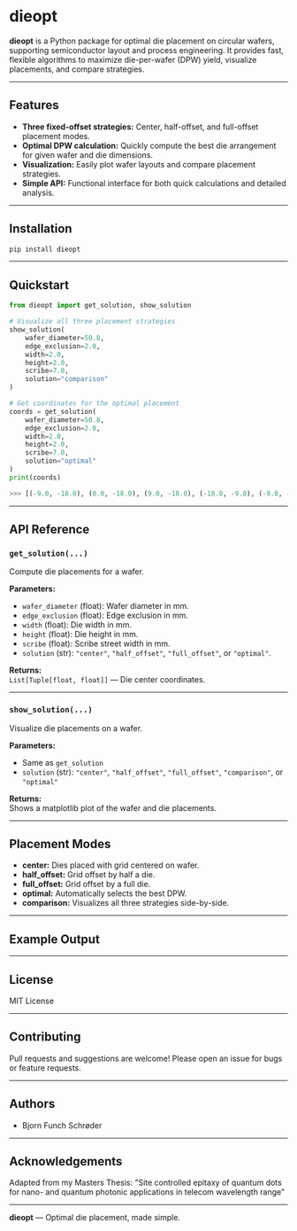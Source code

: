 # dieopt

**dieopt** is a Python package for optimal die placement on circular wafers, supporting semiconductor layout and process engineering. It provides fast, flexible algorithms to maximize die-per-wafer (DPW) yield, visualize placements, and compare strategies.

---

## Features

- **Three fixed-offset strategies:** Center, half-offset, and full-offset placement modes.
- **Optimal DPW calculation:** Quickly compute the best die arrangement for given wafer and die dimensions.
- **Visualization:** Easily plot wafer layouts and compare placement strategies.
- **Simple API:** Functional interface for both quick calculations and detailed analysis.

---

## Installation

```bash
pip install dieopt
```

---

## Quickstart

```python
from dieopt import get_solution, show_solution

# Visualize all three placement strategies
show_solution(
    wafer_diameter=50.8,
    edge_exclusion=2.0,
    width=2.0,
    height=2.0,
    scribe=7.0,
    solution="comparison"
)

# Get coordinates for the optimal placement
coords = get_solution(
    wafer_diameter=50.8,
    edge_exclusion=2.0,
    width=2.0,
    height=2.0,
    scribe=7.0,
    solution="optimal"
)
print(coords)

>>> [(-9.0, -18.0), (0.0, -18.0), (9.0, -18.0), (-18.0, -9.0), (-9.0, -9.0), (0.0, -9.0), (9.0, -9.0), (18.0, -9.0), (-18.0, 0.0), (-9.0, 0.0), (0.0, 0.0), (9.0, 0.0), (18.0, 0.0), (-18.0, 9.0), (-9.0, 9.0), (0.0, 9.0), (9.0, 9.0), (18.0, 9.0), (-9.0, 18.0), (0.0, 18.0), (9.0, 18.0)]
```

---

## API Reference

### `get_solution(...)`

Compute die placements for a wafer.

**Parameters:**
- `wafer_diameter` (float): Wafer diameter in mm.
- `edge_exclusion` (float): Edge exclusion in mm.
- `width` (float): Die width in mm.
- `height` (float): Die height in mm.
- `scribe` (float): Scribe street width in mm.
- `solution` (str): `"center"`, `"half_offset"`, `"full_offset"`, or `"optimal"`.

**Returns:**  
`List[Tuple[float, float]]` — Die center coordinates.

---

### `show_solution(...)`

Visualize die placements on a wafer.

**Parameters:**
- Same as `get_solution`
- `solution` (str): `"center"`, `"half_offset"`, `"full_offset"`, `"comparison"`, or `"optimal"`

**Returns:**  
Shows a matplotlib plot of the wafer and die placements.

---

## Placement Modes

- **center:** Dies placed with grid centered on wafer.
- **half_offset:** Grid offset by half a die.
- **full_offset:** Grid offset by a full die.
- **optimal:** Automatically selects the best DPW.
- **comparison:** Visualizes all three strategies side-by-side.

---

## Example Output

<!-- Add an example image here if available -->
<!-- ![Wafer Layout Example](docs/example-wafer.png) -->

---

## License

MIT License

---

## Contributing

Pull requests and suggestions are welcome! Please open an issue for bugs or feature requests.

---

## Authors

- Bjorn Funch Schrøder

---

## Acknowledgements

Adapted from my Masters Thesis: "Site controlled epitaxy of quantum dots for nano- and 
quantum photonic applications in telecom wavelength range"

---

**dieopt** — Optimal die placement, made simple.